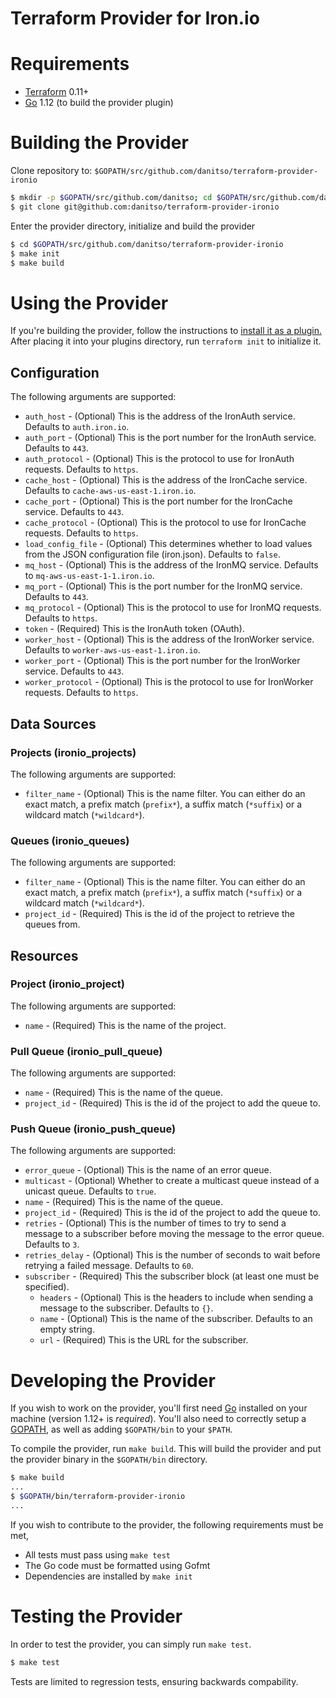 # Terraform Provider for Iron.io

# Requirements

- [Terraform](https://www.terraform.io/downloads.html) 0.11+
- [Go](https://golang.org/doc/install) 1.12 (to build the provider plugin)

# Building the Provider
Clone repository to: `$GOPATH/src/github.com/danitso/terraform-provider-ironio`

```sh
$ mkdir -p $GOPATH/src/github.com/danitso; cd $GOPATH/src/github.com/danitso
$ git clone git@github.com:danitso/terraform-provider-ironio
```

Enter the provider directory, initialize and build the provider

```sh
$ cd $GOPATH/src/github.com/danitso/terraform-provider-ironio
$ make init
$ make build
```

# Using the Provider
If you're building the provider, follow the instructions to [install it as a plugin.](https://www.terraform.io/docs/plugins/basics.html#installing-plugins) After placing it into your plugins directory,  run `terraform init` to initialize it.

## Configuration
The following arguments are supported:

* `auth_host` - (Optional) This is the address of the IronAuth service. Defaults to `auth.iron.io`.
* `auth_port` - (Optional) This is the port number for the IronAuth service. Defaults to `443`.
* `auth_protocol` - (Optional) This is the protocol to use for IronAuth requests. Defaults to `https`.
* `cache_host` - (Optional) This is the address of the IronCache service. Defaults to `cache-aws-us-east-1.iron.io`.
* `cache_port` - (Optional) This is the port number for the IronCache service. Defaults to `443`.
* `cache_protocol` - (Optional) This is the protocol to use for IronCache requests. Defaults to `https`.
* `load_config_file` - (Optional) This determines whether to load values from the JSON configuration file (iron.json). Defaults to `false`.
* `mq_host` - (Optional) This is the address of the IronMQ service. Defaults to `mq-aws-us-east-1-1.iron.io`.
* `mq_port` - (Optional) This is the port number for the IronMQ service. Defaults to `443`.
* `mq_protocol` - (Optional) This is the protocol to use for IronMQ requests. Defaults to `https`.
* `token` - (Required) This is the IronAuth token (OAuth).
* `worker_host` - (Optional) This is the address of the IronWorker service. Defaults to `worker-aws-us-east-1.iron.io`.
* `worker_port` - (Optional) This is the port number for the IronWorker service. Defaults to `443`.
* `worker_protocol` - (Optional) This is the protocol to use for IronWorker requests. Defaults to `https`.

## Data Sources

### Projects (ironio_projects)

The following arguments are supported:

* `filter_name` - (Optional) This is the name filter. You can either do an exact match, a prefix match (`prefix*`), a suffix match (`*suffix`) or a wildcard match (`*wildcard*`).

### Queues (ironio_queues)

The following arguments are supported:

* `filter_name` - (Optional) This is the name filter. You can either do an exact match, a prefix match (`prefix*`), a suffix match (`*suffix`) or a wildcard match (`*wildcard*`).
* `project_id` - (Required) This is the id of the project to retrieve the queues from.

## Resources

### Project (ironio_project)

The following arguments are supported:

* `name` - (Required) This is the name of the project.

### Pull Queue (ironio_pull_queue)

The following arguments are supported:

* `name` - (Required) This is the name of the queue.
* `project_id` - (Required) This is the id of the project to add the queue to.

### Push Queue (ironio_push_queue)
The following arguments are supported:

* `error_queue` - (Optional) This is the name of an error queue.
* `multicast` - (Optional) Whether to create a multicast queue instead of a unicast queue. Defaults to `true`.
* `name` - (Required) This is the name of the queue.
* `project_id` - (Required) This is the id of the project to add the queue to.
* `retries` - (Optional) This is the number of times to try to send a message to a subscriber before moving the message to the error queue. Defaults to `3`.
* `retries_delay` - (Optional) This is the number of seconds to wait before retrying a failed message. Defaults to `60`.
* `subscriber` - (Required) This the subscriber block (at least one must be specified).
    * `headers` - (Optional) This is the headers to include when sending a message to the subscriber. Defaults to `{}`.
    * `name` - (Optional) This is the name of the subscriber. Defaults to an empty string.
    * `url` - (Required) This is the URL for the subscriber.

# Developing the Provider
If you wish to work on the provider, you'll first need [Go](http://www.golang.org) installed on your machine (version 1.12+ is *required*).
You'll also need to correctly setup a [GOPATH](http://golang.org/doc/code.html#GOPATH), as well as adding `$GOPATH/bin` to your `$PATH`.

To compile the provider, run `make build`. This will build the provider and put the provider binary in the `$GOPATH/bin` directory.

```sh
$ make build
...
$ $GOPATH/bin/terraform-provider-ironio
...
```

If you wish to contribute to the provider, the following requirements must be met,

* All tests must pass using `make test`
* The Go code must be formatted using Gofmt
* Dependencies are installed by `make init`


# Testing the Provider
In order to test the provider, you can simply run `make test`.

```sh
$ make test
```

Tests are limited to regression tests, ensuring backwards compability.
